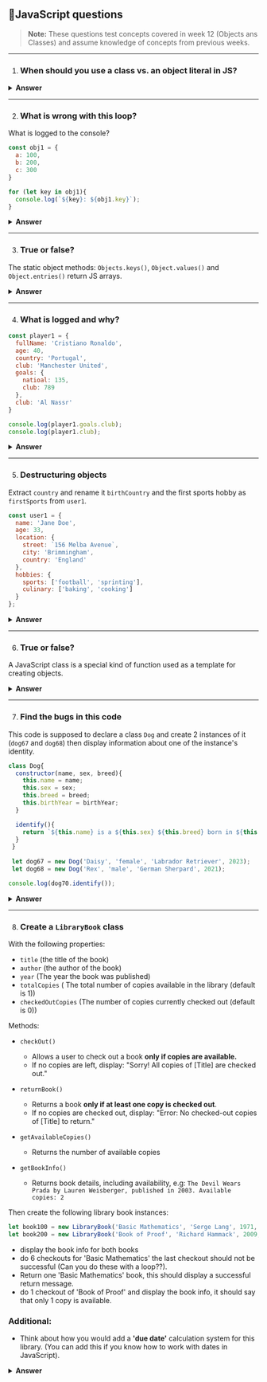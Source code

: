 ## 📄JavaScript questions

> **Note:**
>These questions test concepts covered in week 12 (Objects ans Classes) and assume knowledge of concepts from previous weeks. 

---

1. ### When should you use a class vs. an object literal in JS? 

<details><summary><b>Answer</b></summary>
   <p>

   The decision to use a **class** or an **object literal** in JavaScript depends on the complexity and reusability of your data structure. 

   #### Use an object literal when:
    
  - You need a single object: : Object literals are perfect for creating once-off objects with a fixed set of properties and methods.

  - You don't need to create multiple instances of similar objects: If you only need one instance of an object and don't plan to create more, an object literal is simpler and more concise. 

  - You need a lightweight data structure: Object literals are lightweight and easy to create, making them ideal for configuration objects, data transfer objects or simple key-value pairs.

  
  #### Use a class when:

  - You need multiple instances: Classes are ideal when you need to create multiple objects with the same structure and behavior. Each instance of a class can have its own state while sharing methods.

  - You need inheritance: Classes support inheritance, allowing you to create a hierarchy of objects with shared functionality.

  - You need encapsulation: Classes allow you to define private fields and methods (using # or WeakMap), which can help encapsulate data and behavior.

  | Feature | Class    | Object Literal |
| ---- | ------------------- | ------------------------------------------------------------------ |
| Instances  | Can create multiple instances |Single instance only |
| Inheritance   | Supports inheritance       | No inheritance support  |
| Encapsulation   | Supports private fields/methods | No built-in encapsulation |
| Structure   | 	Formal and scalable               | 	Simple and lightweight  |
| Use case  | Complex, reusable objects             | Simple, one-off objects  |

   </p>
 </details>

---

2. ### What is wrong with this loop?

What is logged to the console? 

```javascript
const obj1 = {
  a: 100,
  b: 200,
  c: 300
}

for (let key in obj1){
  console.log(`${key}: ${obj1.key}`);
}
```

<details><summary><b>Answer</b></summary>
   <p>

   The issue with the loop lies in the use of **dot notation** `obj1.key` instead of **bracket notation** `obj1[key]`.

   - `obj1.key` tries to access a property named `key` on the `obj1` object. Since `obj1` does not have a property named `key`, it will always return `undefined`.

   - What you actually want is to access the property whose name is stored in the variable `key`. This requires **bracket notation**. 

   #### The fix:
   ```javascript
   for (let key in obj1) {
    console.log(`${key}: ${obj1[key]}`);
   }
   ```

   #### Why the bracket notation works:

   Bracket notation evaluates the expression inside the brackets `key` and uses its value (e.g., `'a'`, `'b'`, `'c'`) to look up the corresponding property in the object. Dot notation, on the other hand, treats `key` as a literal property name, not as a variable.

   </p>
 </details>

---

3. ### True or false? 

The static object methods: `Objects.keys()`, `Object.values()` and `Object.entries()` return JS arrays.

<details><summary><b>Answer</b></summary>
   <p>

   ### Answer: True

   The static object methods `Object.keys()`, `Object.values()`, and `Object.entries()` all return JavaScript arrays.

   Example:
   ```javascript
   const user = { name: "Alice", age: 30, city: "NYC" };

   // Returns an array of property names (keys)
   console.log(Object.keys(user)); // outputs: ["name", "age", "city"]

   // Returns an array of property values
   console.log(Object.values(user)); // outputs: ["Alice", 30, "NYC"]

   // Returns an array of key-value pairs as arrays
   console.log(Object.entries(user)); // outputs: [["name", "Alice"], ["age", 30], ["city", "NYC"]]

   ```

   </p>
 </details>

---

4. ### What is logged and why?

```javascript
const player1 = {
  fullName: 'Cristiano Ronaldo',
  age: 40,
  country: 'Portugal',
  club: 'Manchester United',
  goals: {
    natioal: 135,
    club: 789
  },
  club: 'Al Nassr'
}

console.log(player1.goals.club); 
console.log(player1.club);
```

<details><summary><b>Answer</b></summary>
   <p>

   ### Answer: 789 and 'Al Nassr'

   JavaScript objects don't allow duplicate keys. If you attempt to define an object with multiple identical keys (like with the `club` key in this object), the last occurance of the key will overwrite any previous ones. Thus the final value of `player1.club` is `Al Nassr`. 

   </p>
 </details>

---

5. ### Destructuring objects

Extract `country` and rename it `birthCountry` and the first sports hobby as `firstSports` from `user1`. 

```javascript
const user1 = {
  name: 'Jane Doe',
  age: 33,
  location: {
    street: `156 Melba Avenue`,
    city: 'Brimmingham',
    country: 'England'
  },
  hobbies: {
    sports: ['football', 'sprinting'],
    culinary: ['baking', 'cooking']
  }
};
```
<details><summary><b>Answer</b></summary>
   <p>

   Destructuring in JavaScript is a syntax that allows you to unpack values from arrays or properties from objects into distinct variables. 

   ```javascript
   let {location: {country: birthCountry}, hobbies: {sports: [firstSports]}} = user1;

   console.log(birthCountry); // outputs: England
   console.log(firstSports); // outputs: football

   ```


   </p>
 </details>

---

6. ### True or false? 

A JavaScript class is a special kind of function used as a template for creating objects. 

<details><summary><b>Answer</b></summary>
   <p>

   ### Answer: True

   When you define a class, JavaScript internally creates a function.
   Classes provide a blueprint for creating objects with shared properties and methods.
   You can create multiple instances of a class using the new keyword, and each instance will have the structure defined by the class.

   For example:

   ```javascript
   class Person{
    constructor(name){
      this.name = name;
    }

    greeting(){
      return `Hello, I am ${this.name}.`;
    }
   }

   console.log(typeof Person);; // outputs: function
   ```
   </p>
 </details>

---

7. ### Find the bugs in this code

This code is supposed to declare a class `Dog` and create 2 instances of it (`dog67` and `dog68`) then display information about one of the instance's identity. 

```javascript
class Dog{ 
  constructor(name, sex, breed){ 
    this.name = name; 
    this.sex = sex; 
    this.breed = breed; 
    this.birthYear = birthYear;   
  }  

  identify(){ 
    return `${this.name} is a ${this.sex} ${this.breed} born in ${this.birthYear}.`; 
  }
 } 
 
 let dog67 = new Dog('Daisy', 'female', 'Labrador Retriever', 2023); 
 let dog68 = new Dog('Rex', 'male', 'German Sherpard', 2021); 

console.log(dog70.identify()); 
```

<details><summary><b>Answer</b></summary>
   <p>

   This code has several issues:

   1. **The missing `birthYear` parameter in the constructor**: The birthYear parameter is used in the constructor but is not included in the parameter list. This will cause a `ReferenceError` because `birthYear` is not defined.

   1. **Incorrect Object Reference**: The code tries to call `identify()` on `dog70`, but `dog70` is not defined (this causes a `ReferenceError`). The correct object should be either `dog67` or `dog68`.

   ```javascript
   class Dog { 
     constructor(name, sex, breed, birthYear) {  // Added birthYear parameter
       this.name = name; 
       this.sex = sex; 
       this.breed = breed; 
       this.birthYear = birthYear;   
     }  

     identify() { 
       return `${this.name} is a ${this.sex} ${this.breed} born in ${this.birthYear}.`; 
     }
   } 
 
   let dog67 = new Dog('Daisy', 'female', 'Labrador Retriever', 2023); 
   let dog68 = new Dog('Rex', 'male', 'German Shepherd', 2021); 

   // Corrected object reference
   console.log(dog67.identify());  // outputs: Daisy is a Female Labrador Retriever born in 2023.
   ```

   </p>
 </details>

---

8. ### Create a `LibraryBook` class

With the following properties: 

 - `title` (the title of the book)
 - `author` (the author of the book)
 - `year` (The year the book was published)
 - `totalCopies` ( The total number of copies available in the library (default is 1))
 - `checkedOutCopies` (The number of copies currently checked out (default is 0))

 Methods: 

 - `checkOut()` 

   - Allows a user to check out a book **only if copies are available.**
   - If no copies are left, display: "Sorry! All copies of [Title] are checked out."

  - `returnBook()`

    - Returns a book **only if at least one copy is checked out**.
    - If no copies are checked out, display: "Error: No checked-out copies of [Title] to return."

- `getAvailableCopies()`
    
     - Returns the number of available copies

- `getBookInfo()` 

   - Returns book details, including availability, e.g: `The Devil Wears Prada by Lauren Weisberger, published in 2003. Available copies: 2`

Then create the following library book instances:

```javascript
let book100 = new LibraryBook('Basic Mathematics', 'Serge Lang', 1971, 5); // 5 copies of this book, 0 checked out
let book200 = new LibraryBook('Book of Proof', 'Richard Hammack', 2009, 2); // 2 copies of this book, 0 checked out
```

- display the book info for both books
- do 6 checkouts for 'Basic Mathematics' the last checkout should not be successful (Can you do these with a loop??). 
- Return one 'Basic Mathematics' book, this should display a successful return message.
- do 1 checkout of 'Book of Proof' and display the book info, it should say that only 1 copy is available. 

### Additional:
  - Think about how you would add a **'due date'** calculation system for this library. (You can add this if you know how to work with dates in JavaScript). 

  <details><summary><b>Answer</b></summary>
   <p>

   ```javascript
   class LibrabryBook{
     constructor(title, author, year, totalCopies = 1, checkedOutCopies = 0){
       this.title = title;
       this.author = author;
       this.year = year;
       this.totalCopies = totalCopies;
       this.checkedOutCopies = checkedOutCopies
      }

     checkOut(){
       if (this.checkedOutCopies < this.totalCopies){
         this.checkedOutCopies++;
         console.log(`You have successfully checked out ${this.title}.`);
       }else{
         console.log(`Sorry! All copies of ${this.title} are checked out.`);
       }
      }

     returnBook(){
       if (this.checkedOutCopies > 0){
         this.checkedOutCopies--;
         console.log(`You have successfully returned ${this.title}.`);
       }else{
         console.log(`Error: No checkedout copies of ${this.title} to return.`);
       }
     }

     getAvailableCopies(){
       console.log(`Available copies: ${this.totalCopies - this.checkedOutCopies}`);
     }

     getBookInfo(){
       console.log(`${this.title} by ${this.author}, published in ${this.year}. \n Available copies: ${this.totalCopies - this.checkedOutCopies} \n-----`)
     }
  }


   let book100 = new LibrabryBook('Basic Mathematics', 'Serge Lang', 1971, 5);
   let book200 = new LibrabryBook('Book of Proof', 'Richard Hammack', 2009, 2);

   // dispying book info for both books
   book100.getBookInfo(); 
   book200.getBookInfo(); 

   // 6 checkouts for Basic Mathematics
   for (let i = 1; i < 7; i++){
     book100.checkOut();
   }

   // returning one Basic Mathematics book
   book100.returnBook();

   // checkout 1 Book of Proof and display info
   book200.checkOut();
   book200.getBookInfo();
   ```

   This code uses **default parameters** (look them up).
   </p>
 </details>
